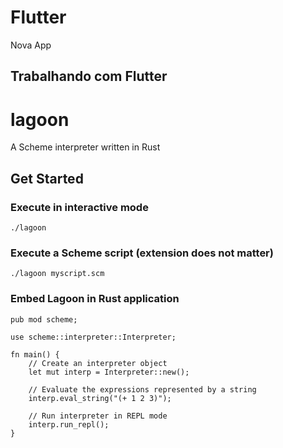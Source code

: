 # Flutter
Nova App

## Trabalhando com Flutter
# lagoon
A Scheme interpreter written in Rust

## Get Started

### Execute in interactive mode

    ./lagoon
    
### Execute a Scheme script (extension does not matter)

    ./lagoon myscript.scm
    
### Embed Lagoon in Rust application  
  
    pub mod scheme;

    use scheme::interpreter::Interpreter;

    fn main() {
        // Create an interpreter object
        let mut interp = Interpreter::new();
        
        // Evaluate the expressions represented by a string
        interp.eval_string("(+ 1 2 3)");
                
        // Run interpreter in REPL mode
        interp.run_repl();
    }
